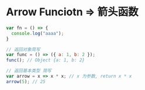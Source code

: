 # Arrow Funciotn => 箭头函数
```javascript
var fn = () => {
  console.log("aaaa");
}

// 返回对象简写
var func = () => ({ a: 1, b: 2 });
func(); // Object {a: 1, b: 2}

// 返回基本类型 简写
var arrow = x => x * x; // x 为参数, return x * x
arrow(5); // 25
```
